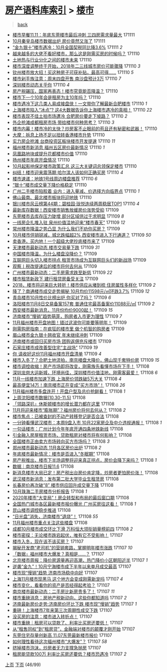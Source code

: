 [房产语料库索引](../../README.md)  > [楼市](楼市.md)
====
> [back](../README.md)

- [楼市早餐11.11：年底东莞楼市最后冲刺 三四房需求量最大](http://jkwz.applinzi.com/ittc/7034591159865836560.html#%E6%A5%BC%E5%B8%82%E6%97%A9%E9%A4%9011.11%EF%BC%9A%E5%B9%B4%E5%BA%95%E4%B8%9C%E8%8E%9E%E6%A5%BC%E5%B8%82%E6%9C%80%E5%90%8E%E5%86%B2%E5%88%BA+%E4%B8%89%E5%9B%9B%E6%88%BF%E9%9C%80%E6%B1%82%E9%87%8F%E6%9C%80%E5%A4%A7) 171111  
- [10月秦皇岛楼市数据出炉 房价竟然又涨了](http://jkwz.applinzi.com/ittc/7034591146825745425.html#10%E6%9C%88%E7%A7%A6%E7%9A%87%E5%B2%9B%E6%A5%BC%E5%B8%82%E6%95%B0%E6%8D%AE%E5%87%BA%E7%82%89+%E6%88%BF%E4%BB%B7%E7%AB%9F%E7%84%B6%E5%8F%88%E6%B6%A8%E4%BA%86) 171111  
- [“金九银十”楼市遇冷：10月全国契税同比降3.6%](http://jkwz.applinzi.com/ittc/7034581680495526929.html#%E2%80%9C%E9%87%91%E4%B9%9D%E9%93%B6%E5%8D%81%E2%80%9D%E6%A5%BC%E5%B8%82%E9%81%87%E5%86%B7%EF%BC%9A10%E6%9C%88%E5%85%A8%E5%9B%BD%E5%A5%91%E7%A8%8E%E5%90%8C%E6%AF%94%E9%99%8D3.6%25) 171111 *2* 
- [越来越多的大佬不看好楼市，那么这是刚需买房的时候吗？](http://jkwz.applinzi.com/ittc/7034443322540688401.html#%E8%B6%8A%E6%9D%A5%E8%B6%8A%E5%A4%9A%E7%9A%84%E5%A4%A7%E4%BD%AC%E4%B8%8D%E7%9C%8B%E5%A5%BD%E6%A5%BC%E5%B8%82%EF%BC%8C%E9%82%A3%E4%B9%88%E8%BF%99%E6%98%AF%E5%88%9A%E9%9C%80%E4%B9%B0%E6%88%BF%E7%9A%84%E6%97%B6%E5%80%99%E5%90%97%EF%BC%9F) 171110  
- [土地热与行业分化之间的楼市未来](http://jkwz.applinzi.com/ittc/7034433869825180689.html#%E5%9C%9F%E5%9C%B0%E7%83%AD%E4%B8%8E%E8%A1%8C%E4%B8%9A%E5%88%86%E5%8C%96%E4%B9%8B%E9%97%B4%E7%9A%84%E6%A5%BC%E5%B8%82%E6%9C%AA%E6%9D%A5) 171110  
- [楼市深度调整终于开始，2018年二三线城市房价可能骤降](http://jkwz.applinzi.com/ittc/7034430720892732433.html#%E6%A5%BC%E5%B8%82%E6%B7%B1%E5%BA%A6%E8%B0%83%E6%95%B4%E7%BB%88%E4%BA%8E%E5%BC%80%E5%A7%8B%EF%BC%8C2018%E5%B9%B4%E4%BA%8C%E4%B8%89%E7%BA%BF%E5%9F%8E%E5%B8%82%E6%88%BF%E4%BB%B7%E5%8F%AF%E8%83%BD%E9%AA%A4%E9%99%8D) 171110 *3* 
- [钦州楼市放大招！买这种房子可获补贴，最高可得……](http://jkwz.applinzi.com/ittc/7034420289126007825.html#%E9%92%A6%E5%B7%9E%E6%A5%BC%E5%B8%82%E6%94%BE%E5%A4%A7%E6%8B%9B%EF%BC%81%E4%B9%B0%E8%BF%99%E7%A7%8D%E6%88%BF%E5%AD%90%E5%8F%AF%E8%8E%B7%E8%A1%A5%E8%B4%B4%EF%BC%8C%E6%9C%80%E9%AB%98%E5%8F%AF%E5%BE%97%E2%80%A6%E2%80%A6) 171110 *5* 
- [楼市剁手族注意：周末四盘开售 南沙盘预计3万](http://jkwz.applinzi.com/ittc/7034387285787821072.html#%E6%A5%BC%E5%B8%82%E5%89%81%E6%89%8B%E6%97%8F%E6%B3%A8%E6%84%8F%EF%BC%9A%E5%91%A8%E6%9C%AB%E5%9B%9B%E7%9B%98%E5%BC%80%E5%94%AE+%E5%8D%97%E6%B2%99%E7%9B%98%E9%A2%84%E8%AE%A13%E4%B8%87) 171110 *7* 
- [深圳楼市动态关乎你](http://jkwz.applinzi.com/ittc/7034391928412570641.html#%E6%B7%B1%E5%9C%B3%E6%A5%BC%E5%B8%82%E5%8A%A8%E6%80%81%E5%85%B3%E4%B9%8E%E4%BD%A0) 171110 *4* 
- [房产税碾压，国家再表态！楼市究竟能否降温？](http://jkwz.applinzi.com/ittc/7034359435483415569.html#%E6%88%BF%E4%BA%A7%E7%A8%8E%E7%A2%BE%E5%8E%8B%EF%BC%8C%E5%9B%BD%E5%AE%B6%E5%86%8D%E8%A1%A8%E6%80%81%EF%BC%81%E6%A5%BC%E5%B8%82%E7%A9%B6%E7%AB%9F%E8%83%BD%E5%90%A6%E9%99%8D%E6%B8%A9%EF%BC%9F) 171110  
- [楼市下一个10年会是租房为主10年吗？](http://jkwz.applinzi.com/ittc/7034358140047459344.html#%E6%A5%BC%E5%B8%82%E4%B8%8B%E4%B8%80%E4%B8%AA10%E5%B9%B4%E4%BC%9A%E6%98%AF%E7%A7%9F%E6%88%BF%E4%B8%BA%E4%B8%BB10%E5%B9%B4%E5%90%97%EF%BC%9F) 171110  
- [楼市遇冷下这几类人易成接盘侠！一文带你了解最新合肥楼市](http://jkwz.applinzi.com/ittc/7034343106500101137.html#%E6%A5%BC%E5%B8%82%E9%81%87%E5%86%B7%E4%B8%8B%E8%BF%99%E5%87%A0%E7%B1%BB%E4%BA%BA%E6%98%93%E6%88%90%E6%8E%A5%E7%9B%98%E4%BE%A0%EF%BC%81%E4%B8%80%E6%96%87%E5%B8%A6%E4%BD%A0%E4%BA%86%E8%A7%A3%E6%9C%80%E6%96%B0%E5%90%88%E8%82%A5%E6%A5%BC%E5%B8%82) 171110 *1* 
- [上海楼市陷入“冰点”? 这4大数据告诉你上海楼市遇冷的真相！](http://jkwz.applinzi.com/ittc/7034341846178858001.html#%E4%B8%8A%E6%B5%B7%E6%A5%BC%E5%B8%82%E9%99%B7%E5%85%A5%E2%80%9C%E5%86%B0%E7%82%B9%E2%80%9D%3F+%E8%BF%994%E5%A4%A7%E6%95%B0%E6%8D%AE%E5%91%8A%E8%AF%89%E4%BD%A0%E4%B8%8A%E6%B5%B7%E6%A5%BC%E5%B8%82%E9%81%87%E5%86%B7%E7%9A%84%E7%9C%9F%E7%9B%B8%EF%BC%81) 171110 *22* 
- [楼市表现不佳土拍市场遭冷 合肥房价要走下坡路？](http://jkwz.applinzi.com/ittc/7034339426342274064.html#%E6%A5%BC%E5%B8%82%E8%A1%A8%E7%8E%B0%E4%B8%8D%E4%BD%B3%E5%9C%9F%E6%8B%8D%E5%B8%82%E5%9C%BA%E9%81%AD%E5%86%B7+%E5%90%88%E8%82%A5%E6%88%BF%E4%BB%B7%E8%A6%81%E8%B5%B0%E4%B8%8B%E5%9D%A1%E8%B7%AF%EF%BC%9F) 171110 *2* 
- [外企抢滩成都租房市场 带给楼市何种思考？](http://jkwz.applinzi.com/ittc/7034322648954307600.html#%E5%A4%96%E4%BC%81%E6%8A%A2%E6%BB%A9%E6%88%90%E9%83%BD%E7%A7%9F%E6%88%BF%E5%B8%82%E5%9C%BA+%E5%B8%A6%E7%BB%99%E6%A5%BC%E5%B8%82%E4%BD%95%E7%A7%8D%E6%80%9D%E8%80%83%EF%BC%9F) 171110 *3* 
- [楼市内幕！楼市冷的太快？炒房客不止眼前的苟且还有秘密和武器！](http://jkwz.applinzi.com/ittc/7034314696281293840.html#%E6%A5%BC%E5%B8%82%E5%86%85%E5%B9%95%EF%BC%81%E6%A5%BC%E5%B8%82%E5%86%B7%E7%9A%84%E5%A4%AA%E5%BF%AB%EF%BC%9F%E7%82%92%E6%88%BF%E5%AE%A2%E4%B8%8D%E6%AD%A2%E7%9C%BC%E5%89%8D%E7%9A%84%E8%8B%9F%E4%B8%94%E8%BF%98%E6%9C%89%E7%A7%98%E5%AF%86%E5%92%8C%E6%AD%A6%E5%99%A8%EF%BC%81) 171110  
- [大摩：拆息上扬不足以扭转香港楼市升势](http://jkwz.applinzi.com/ittc/7034308565404222481.html#%E5%A4%A7%E6%91%A9%EF%BC%9A%E6%8B%86%E6%81%AF%E4%B8%8A%E6%89%AC%E4%B8%8D%E8%B6%B3%E4%BB%A5%E6%89%AD%E8%BD%AC%E9%A6%99%E6%B8%AF%E6%A5%BC%E5%B8%82%E5%8D%87%E5%8A%BF) 171110  
- [实力房企抢滩 台商投资区板块楼市开发提速](http://jkwz.applinzi.com/ittc/7034296680571208721.html#%E5%AE%9E%E5%8A%9B%E6%88%BF%E4%BC%81%E6%8A%A2%E6%BB%A9+%E5%8F%B0%E5%95%86%E6%8A%95%E8%B5%84%E5%8C%BA%E6%9D%BF%E5%9D%97%E6%A5%BC%E5%B8%82%E5%BC%80%E5%8F%91%E6%8F%90%E9%80%9F) 171110 *11* 
- [福州楼市新消息 福州五区房价最新情况](http://jkwz.applinzi.com/ittc/7034282696119944208.html#%E7%A6%8F%E5%B7%9E%E6%A5%BC%E5%B8%82%E6%96%B0%E6%B6%88%E6%81%AF+%E7%A6%8F%E5%B7%9E%E4%BA%94%E5%8C%BA%E6%88%BF%E4%BB%B7%E6%9C%80%E6%96%B0%E6%83%85%E5%86%B5) 171110 *1* 
- [凤凰路地块或提升花都楼市价值](http://jkwz.applinzi.com/ittc/7034259462142034960.html#%E5%87%A4%E5%87%B0%E8%B7%AF%E5%9C%B0%E5%9D%97%E6%88%96%E6%8F%90%E5%8D%87%E8%8A%B1%E9%83%BD%E6%A5%BC%E5%B8%82%E4%BB%B7%E5%80%BC) 171110  
- [扬州楼市年底开盘情况](http://jkwz.applinzi.com/ittc/7034258352702489616.html#%E6%89%AC%E5%B7%9E%E6%A5%BC%E5%B8%82%E5%B9%B4%E5%BA%95%E5%BC%80%E7%9B%98%E6%83%85%E5%86%B5) 171110  
- [10月起影响保定楼市政策汇总 这三大关键词总领保定楼市](http://jkwz.applinzi.com/ittc/7034251521737360400.html#10%E6%9C%88%E8%B5%B7%E5%BD%B1%E5%93%8D%E4%BF%9D%E5%AE%9A%E6%A5%BC%E5%B8%82%E6%94%BF%E7%AD%96%E6%B1%87%E6%80%BB+%E8%BF%99%E4%B8%89%E5%A4%A7%E5%85%B3%E9%94%AE%E8%AF%8D%E6%80%BB%E9%A2%86%E4%BF%9D%E5%AE%9A%E6%A5%BC%E5%B8%82) 171110  
- [纠结！楼市迎来震荡期 哈尔滨人该如何正确买房](http://jkwz.applinzi.com/ittc/7034243599473050640.html#%E7%BA%A0%E7%BB%93%EF%BC%81%E6%A5%BC%E5%B8%82%E8%BF%8E%E6%9D%A5%E9%9C%87%E8%8D%A1%E6%9C%9F+%E5%93%88%E5%B0%94%E6%BB%A8%E4%BA%BA%E8%AF%A5%E5%A6%82%E4%BD%95%E6%AD%A3%E7%A1%AE%E4%B9%B0%E6%88%BF) 171110 *4* 
- [楼市速递：地铁1号线周边楼盘推荐](http://jkwz.applinzi.com/ittc/7034236553977660432.html#%E6%A5%BC%E5%B8%82%E9%80%9F%E9%80%92%EF%BC%9A%E5%9C%B0%E9%93%811%E5%8F%B7%E7%BA%BF%E5%91%A8%E8%BE%B9%E6%A5%BC%E7%9B%98%E6%8E%A8%E8%8D%90) 171110 *6* 
- [“银十”楼市成交量下降价格稳定](http://jkwz.applinzi.com/ittc/7034224285361636369.html#%E2%80%9C%E9%93%B6%E5%8D%81%E2%80%9D%E6%A5%BC%E5%B8%82%E6%88%90%E4%BA%A4%E9%87%8F%E4%B8%8B%E9%99%8D%E4%BB%B7%E6%A0%BC%E7%A8%B3%E5%AE%9A) 171110  
- [广州二手楼市陷胶着 业内：进入量减、价选择方向临界点](http://jkwz.applinzi.com/ittc/7034219400612283408.html#%E5%B9%BF%E5%B7%9E%E4%BA%8C%E6%89%8B%E6%A5%BC%E5%B8%82%E9%99%B7%E8%83%B6%E7%9D%80+%E4%B8%9A%E5%86%85%EF%BC%9A%E8%BF%9B%E5%85%A5%E9%87%8F%E5%87%8F%E3%80%81%E4%BB%B7%E9%80%89%E6%8B%A9%E6%96%B9%E5%90%91%E4%B8%B4%E7%95%8C%E7%82%B9) 171110 *1* 
- [佛山最南、最北楼市板块将迎地铁](http://jkwz.applinzi.com/ittc/7034217240675746832.html#%E4%BD%9B%E5%B1%B1%E6%9C%80%E5%8D%97%E3%80%81%E6%9C%80%E5%8C%97%E6%A5%BC%E5%B8%82%E6%9D%BF%E5%9D%97%E5%B0%86%E8%BF%8E%E5%9C%B0%E9%93%81) 171110  
- [银川楼市风云榜第44期：碧桂园·珑悦连续两周稳居TOP1](http://jkwz.applinzi.com/ittc/7034098780561998864.html#%E9%93%B6%E5%B7%9D%E6%A5%BC%E5%B8%82%E9%A3%8E%E4%BA%91%E6%A6%9C%E7%AC%AC44%E6%9C%9F%EF%BC%9A%E7%A2%A7%E6%A1%82%E5%9B%AD%C2%B7%E7%8F%91%E6%82%A6%E8%BF%9E%E7%BB%AD%E4%B8%A4%E5%91%A8%E7%A8%B3%E5%B1%85TOP1) 171110 *4* 
- [最新库存数据！西安楼市销售放缓房价涨势受抑](http://jkwz.applinzi.com/ittc/7034095626101457936.html#%E6%9C%80%E6%96%B0%E5%BA%93%E5%AD%98%E6%95%B0%E6%8D%AE%EF%BC%81%E8%A5%BF%E5%AE%89%E6%A5%BC%E5%B8%82%E9%94%80%E5%94%AE%E6%94%BE%E7%BC%93%E6%88%BF%E4%BB%B7%E6%B6%A8%E5%8A%BF%E5%8F%97%E6%8A%91) 171109  
- [东莞楼市去库存压力陡增 部分区域供过于求明显](http://jkwz.applinzi.com/ittc/7034083688030143505.html#%E4%B8%9C%E8%8E%9E%E6%A5%BC%E5%B8%82%E5%8E%BB%E5%BA%93%E5%AD%98%E5%8E%8B%E5%8A%9B%E9%99%A1%E5%A2%9E+%E9%83%A8%E5%88%86%E5%8C%BA%E5%9F%9F%E4%BE%9B%E8%BF%87%E4%BA%8E%E6%B1%82%E6%98%8E%E6%98%BE) 171109 *8* 
- [一线房企扎堆入驻 泉州价值洼地迎来“楼市春天”](http://jkwz.applinzi.com/ittc/7034065144324293648.html#%E4%B8%80%E7%BA%BF%E6%88%BF%E4%BC%81%E6%89%8E%E5%A0%86%E5%85%A5%E9%A9%BB+%E6%B3%89%E5%B7%9E%E4%BB%B7%E5%80%BC%E6%B4%BC%E5%9C%B0%E8%BF%8E%E6%9D%A5%E2%80%9C%E6%A5%BC%E5%B8%82%E6%98%A5%E5%A4%A9%E2%80%9D) 171109 *12* 
- [常州楼市降温之势凸显 为什么我们不劝你买房？](http://jkwz.applinzi.com/ittc/7034061036481676305.html#%E5%B8%B8%E5%B7%9E%E6%A5%BC%E5%B8%82%E9%99%8D%E6%B8%A9%E4%B9%8B%E5%8A%BF%E5%87%B8%E6%98%BE+%E4%B8%BA%E4%BB%80%E4%B9%88%E6%88%91%E4%BB%AC%E4%B8%8D%E5%8A%9D%E4%BD%A0%E4%B9%B0%E6%88%BF%EF%BC%9F) 171109  
- [10月楼市供销锐减，城北跌幅超2% 西安楼市进入下行通道？](http://jkwz.applinzi.com/ittc/7033911318921348113.html#10%E6%9C%88%E6%A5%BC%E5%B8%82%E4%BE%9B%E9%94%80%E9%94%90%E5%87%8F%EF%BC%8C%E5%9F%8E%E5%8C%97%E8%B7%8C%E5%B9%85%E8%B6%852%25+%E8%A5%BF%E5%AE%89%E6%A5%BC%E5%B8%82%E8%BF%9B%E5%85%A5%E4%B8%8B%E8%A1%8C%E9%80%9A%E9%81%93%EF%BC%9F) 171109 *50* 
- [卖香港，买内地！一个超级大佬抄底楼市来了](http://jkwz.applinzi.com/ittc/7034011166475551760.html#%E5%8D%96%E9%A6%99%E6%B8%AF%EF%BC%8C%E4%B9%B0%E5%86%85%E5%9C%B0%EF%BC%81%E4%B8%80%E4%B8%AA%E8%B6%85%E7%BA%A7%E5%A4%A7%E4%BD%AC%E6%8A%84%E5%BA%95%E6%A5%BC%E5%B8%82%E6%9D%A5%E4%BA%86) 171109  
- [天津楼市最新动态 楼市交易量下跌](http://jkwz.applinzi.com/ittc/7033992414023386128.html#%E5%A4%A9%E6%B4%A5%E6%A5%BC%E5%B8%82%E6%9C%80%E6%96%B0%E5%8A%A8%E6%80%81+%E6%A5%BC%E5%B8%82%E4%BA%A4%E6%98%93%E9%87%8F%E4%B8%8B%E8%B7%8C) 171109 *31* 
- [中国楼市降温，为什么楼盘没降价？](http://jkwz.applinzi.com/ittc/7033966670970881040.html#%E4%B8%AD%E5%9B%BD%E6%A5%BC%E5%B8%82%E9%99%8D%E6%B8%A9%EF%BC%8C%E4%B8%BA%E4%BB%80%E4%B9%88%E6%A5%BC%E7%9B%98%E6%B2%A1%E9%99%8D%E4%BB%B7%EF%BC%9F) 171109  
- [互联网巨头切入楼市拐点 租赁市场成为互联网巨头们的新战场](http://jkwz.applinzi.com/ittc/7033962306965341201.html#%E4%BA%92%E8%81%94%E7%BD%91%E5%B7%A8%E5%A4%B4%E5%88%87%E5%85%A5%E6%A5%BC%E5%B8%82%E6%8B%90%E7%82%B9+%E7%A7%9F%E8%B5%81%E5%B8%82%E5%9C%BA%E6%88%90%E4%B8%BA%E4%BA%92%E8%81%94%E7%BD%91%E5%B7%A8%E5%A4%B4%E4%BB%AC%E7%9A%84%E6%96%B0%E6%88%98%E5%9C%BA) 171109  
- [观察丨税改提速后的楼市将何去何从](http://jkwz.applinzi.com/ittc/7033953065261073424.html#%E8%A7%82%E5%AF%9F%E4%B8%A8%E7%A8%8E%E6%94%B9%E6%8F%90%E9%80%9F%E5%90%8E%E7%9A%84%E6%A5%BC%E5%B8%82%E5%B0%86%E4%BD%95%E5%8E%BB%E4%BD%95%E4%BB%8E) 171109  
- [广州楼市最新动态：二手房需求跌至新低](http://jkwz.applinzi.com/ittc/7033937338416235537.html#%E5%B9%BF%E5%B7%9E%E6%A5%BC%E5%B8%82%E6%9C%80%E6%96%B0%E5%8A%A8%E6%80%81%EF%BC%9A%E4%BA%8C%E6%89%8B%E6%88%BF%E9%9C%80%E6%B1%82%E8%B7%8C%E8%87%B3%E6%96%B0%E4%BD%8E) 171109 *22* 
- [楼市租赁新政下 建行租贷房备受关注](http://jkwz.applinzi.com/ittc/7033937018915128336.html#%E6%A5%BC%E5%B8%82%E7%A7%9F%E8%B5%81%E6%96%B0%E6%94%BF%E4%B8%8B+%E5%BB%BA%E8%A1%8C%E7%A7%9F%E8%B4%B7%E6%88%BF%E5%A4%87%E5%8F%97%E5%85%B3%E6%B3%A8) 171109  
- [2018，楼市将迎来巨大转折！楼市供应从堵到梳 住房属性多样化](http://jkwz.applinzi.com/ittc/7033906419152208913.html#2018%EF%BC%8C%E6%A5%BC%E5%B8%82%E5%B0%86%E8%BF%8E%E6%9D%A5%E5%B7%A8%E5%A4%A7%E8%BD%AC%E6%8A%98%EF%BC%81%E6%A5%BC%E5%B8%82%E4%BE%9B%E5%BA%94%E4%BB%8E%E5%A0%B5%E5%88%B0%E6%A2%B3+%E4%BD%8F%E6%88%BF%E5%B1%9E%E6%80%A7%E5%A4%9A%E6%A0%B7%E5%8C%96) 171109 *2* 
- [降了？南通楼市成交走势揭秘 10月均价11598元/㎡环跌3.7%](http://jkwz.applinzi.com/ittc/7033909082321323024.html#%E9%99%8D%E4%BA%86%EF%BC%9F%E5%8D%97%E9%80%9A%E6%A5%BC%E5%B8%82%E6%88%90%E4%BA%A4%E8%B5%B0%E5%8A%BF%E6%8F%AD%E7%A7%98+10%E6%9C%88%E5%9D%87%E4%BB%B711598%E5%85%83%2F%E3%8E%A1%E7%8E%AF%E8%B7%8C3.7%25) 171109 *12* 
- [青岛楼市10月性价比榜出炉 你买对了吗？](http://jkwz.applinzi.com/ittc/7033906316869895185.html#%E9%9D%92%E5%B2%9B%E6%A5%BC%E5%B8%8210%E6%9C%88%E6%80%A7%E4%BB%B7%E6%AF%94%E6%A6%9C%E5%87%BA%E7%82%89+%E4%BD%A0%E4%B9%B0%E5%AF%B9%E4%BA%86%E5%90%97%EF%BC%9F) 171109 *6* 
- [洛阳楼市11月8日交易备案157套 普通住宅最高备案价11088元/㎡](http://jkwz.applinzi.com/ittc/7033901233004348433.html#%E6%B4%9B%E9%98%B3%E6%A5%BC%E5%B8%8211%E6%9C%888%E6%97%A5%E4%BA%A4%E6%98%93%E5%A4%87%E6%A1%88157%E5%A5%97+%E6%99%AE%E9%80%9A%E4%BD%8F%E5%AE%85%E6%9C%80%E9%AB%98%E5%A4%87%E6%A1%88%E4%BB%B711088%E5%85%83%2F%E3%8E%A1) 171109 *2* 
- [西安楼市最新消息，11月份均价9000起！](http://jkwz.applinzi.com/ittc/7033900356600333328.html#%E8%A5%BF%E5%AE%89%E6%A5%BC%E5%B8%82%E6%9C%80%E6%96%B0%E6%B6%88%E6%81%AF%EF%BC%8C11%E6%9C%88%E4%BB%BD%E5%9D%87%E4%BB%B79000%E8%B5%B7%EF%BC%81) 171109 *15* 
- [济南楼市“慢销”趋势萌芽，购房者入市更为理性](http://jkwz.applinzi.com/ittc/7033893814744384529.html#%E6%B5%8E%E5%8D%97%E6%A5%BC%E5%B8%82%E2%80%9C%E6%85%A2%E9%94%80%E2%80%9D%E8%B6%8B%E5%8A%BF%E8%90%8C%E8%8A%BD%EF%BC%8C%E8%B4%AD%E6%88%BF%E8%80%85%E5%85%A5%E5%B8%82%E6%9B%B4%E4%B8%BA%E7%90%86%E6%80%A7) 171109 *7* 
- [11月福州楼市开盘地图！错过这波你可能要等明年！](http://jkwz.applinzi.com/ittc/7033897633293272080.html#11%E6%9C%88%E7%A6%8F%E5%B7%9E%E6%A5%BC%E5%B8%82%E5%BC%80%E7%9B%98%E5%9C%B0%E5%9B%BE%EF%BC%81%E9%94%99%E8%BF%87%E8%BF%99%E6%B3%A2%E4%BD%A0%E5%8F%AF%E8%83%BD%E8%A6%81%E7%AD%89%E6%98%8E%E5%B9%B4%EF%BC%81) 171109  
- [刚需购房指南：在疯狂的楼市里 做个机智的购房者](http://jkwz.applinzi.com/ittc/7033882756579329041.html#%E5%88%9A%E9%9C%80%E8%B4%AD%E6%88%BF%E6%8C%87%E5%8D%97%EF%BC%9A%E5%9C%A8%E7%96%AF%E7%8B%82%E7%9A%84%E6%A5%BC%E5%B8%82%E9%87%8C+%E5%81%9A%E4%B8%AA%E6%9C%BA%E6%99%BA%E7%9A%84%E8%B4%AD%E6%88%BF%E8%80%85) 171109  
- [眉山楼市金九银十翘收官 年末继续冲刺](http://jkwz.applinzi.com/ittc/7033879135863178257.html#%E7%9C%89%E5%B1%B1%E6%A5%BC%E5%B8%82%E9%87%91%E4%B9%9D%E9%93%B6%E5%8D%81%E7%BF%98%E6%94%B6%E5%AE%98+%E5%B9%B4%E6%9C%AB%E7%BB%A7%E7%BB%AD%E5%86%B2%E5%88%BA) 171109  
- [济南楼市或回归买房市场 团购返佣充斥楼市](http://jkwz.applinzi.com/ittc/7033877557433336849.html#%E6%B5%8E%E5%8D%97%E6%A5%BC%E5%B8%82%E6%88%96%E5%9B%9E%E5%BD%92%E4%B9%B0%E6%88%BF%E5%B8%82%E5%9C%BA+%E5%9B%A2%E8%B4%AD%E8%BF%94%E4%BD%A3%E5%85%85%E6%96%A5%E6%A5%BC%E5%B8%82) 171109  
- [石家庄楼市成改善型住宅“主战场”](http://jkwz.applinzi.com/ittc/7033840419102786576.html#%E7%9F%B3%E5%AE%B6%E5%BA%84%E6%A5%BC%E5%B8%82%E6%88%90%E6%94%B9%E5%96%84%E5%9E%8B%E4%BD%8F%E5%AE%85%E2%80%9C%E4%B8%BB%E6%88%98%E5%9C%BA%E2%80%9D) 171109 *19* 
- [你 请收好这份11月福州楼市开盘清单](http://jkwz.applinzi.com/ittc/7033732797896852496.html#%E4%BD%A0+%E8%AF%B7%E6%94%B6%E5%A5%BD%E8%BF%99%E4%BB%BD11%E6%9C%88%E7%A6%8F%E5%B7%9E%E6%A5%BC%E5%B8%82%E5%BC%80%E7%9B%98%E6%B8%85%E5%8D%95) 171109 *4* 
- [楼市入冬了？合肥土地流拍，南京楼盘大降价，佛山现千套特价房](http://jkwz.applinzi.com/ittc/7033706183305724944.html#%E6%A5%BC%E5%B8%82%E5%85%A5%E5%86%AC%E4%BA%86%EF%BC%9F%E5%90%88%E8%82%A5%E5%9C%9F%E5%9C%B0%E6%B5%81%E6%8B%8D%EF%BC%8C%E5%8D%97%E4%BA%AC%E6%A5%BC%E7%9B%98%E5%A4%A7%E9%99%8D%E4%BB%B7%EF%BC%8C%E4%BD%9B%E5%B1%B1%E7%8E%B0%E5%8D%83%E5%A5%97%E7%89%B9%E4%BB%B7%E6%88%BF) 171109 *15* 
- [楼市调控收缩！房产市场即将改变，刚需族先看懂市场在下手！](http://jkwz.applinzi.com/ittc/7033692522835100689.html#%E6%A5%BC%E5%B8%82%E8%B0%83%E6%8E%A7%E6%94%B6%E7%BC%A9%EF%BC%81%E6%88%BF%E4%BA%A7%E5%B8%82%E5%9C%BA%E5%8D%B3%E5%B0%86%E6%94%B9%E5%8F%98%EF%BC%8C%E5%88%9A%E9%9C%80%E6%97%8F%E5%85%88%E7%9C%8B%E6%87%82%E5%B8%82%E5%9C%BA%E5%9C%A8%E4%B8%8B%E6%89%8B%EF%BC%81) 171108  
- [深圳龙岗大运新城，环境尚佳，深圳楼市价值洼地，刚需客最爱！](http://jkwz.applinzi.com/ittc/7033662922180527121.html#%E6%B7%B1%E5%9C%B3%E9%BE%99%E5%B2%97%E5%A4%A7%E8%BF%90%E6%96%B0%E5%9F%8E%EF%BC%8C%E7%8E%AF%E5%A2%83%E5%B0%9A%E4%BD%B3%EF%BC%8C%E6%B7%B1%E5%9C%B3%E6%A5%BC%E5%B8%82%E4%BB%B7%E5%80%BC%E6%B4%BC%E5%9C%B0%EF%BC%8C%E5%88%9A%E9%9C%80%E5%AE%A2%E6%9C%80%E7%88%B1%EF%BC%81) 171108 *6* 
- [11月一线楼市加速下跌 上海房价领跌破5万大关](http://jkwz.applinzi.com/ittc/7033641303215178768.html#11%E6%9C%88%E4%B8%80%E7%BA%BF%E6%A5%BC%E5%B8%82%E5%8A%A0%E9%80%9F%E4%B8%8B%E8%B7%8C+%E4%B8%8A%E6%B5%B7%E6%88%BF%E4%BB%B7%E9%A2%86%E8%B7%8C%E7%A0%B45%E4%B8%87%E5%A4%A7%E5%85%B3) 171108 *4* 
- [最高便宜14万！南京楼市正在变成“买方市场”！](http://jkwz.applinzi.com/ittc/7033640594105173009.html#%E6%9C%80%E9%AB%98%E4%BE%BF%E5%AE%9C14%E4%B8%87%EF%BC%81%E5%8D%97%E4%BA%AC%E6%A5%BC%E5%B8%82%E6%AD%A3%E5%9C%A8%E5%8F%98%E6%88%90%E2%80%9C%E4%B9%B0%E6%96%B9%E5%B8%82%E5%9C%BA%E2%80%9D%EF%BC%81) 171108 *26* 
- [11月福州楼市多盘连开！开盘户型及总价抢鲜看！](http://jkwz.applinzi.com/ittc/7033624796980577296.html#11%E6%9C%88%E7%A6%8F%E5%B7%9E%E6%A5%BC%E5%B8%82%E5%A4%9A%E7%9B%98%E8%BF%9E%E5%BC%80%EF%BC%81%E5%BC%80%E7%9B%98%E6%88%B7%E5%9E%8B%E5%8F%8A%E6%80%BB%E4%BB%B7%E6%8A%A2%E9%B2%9C%E7%9C%8B%EF%BC%81) 171108 *1* 
- [上周沈阳楼市数据(10.30-11.5)](http://jkwz.applinzi.com/ittc/7033614640116925456.html#%E4%B8%8A%E5%91%A8%E6%B2%88%E9%98%B3%E6%A5%BC%E5%B8%82%E6%95%B0%E6%8D%AE%2810.30-11.5%29) 171108  
- [「领路深扒」休斯顿楼市的增长潜力都在这里](http://jkwz.applinzi.com/ittc/7033619998101210128.html#%E3%80%8C%E9%A2%86%E8%B7%AF%E6%B7%B1%E6%89%92%E3%80%8D%E4%BC%91%E6%96%AF%E9%A1%BF%E6%A5%BC%E5%B8%82%E7%9A%84%E5%A2%9E%E9%95%BF%E6%BD%9C%E5%8A%9B%E9%83%BD%E5%9C%A8%E8%BF%99%E9%87%8C) 171108  
- [11月将迎来楼市“膨胀期”？福州房价将何去何从？](http://jkwz.applinzi.com/ittc/7033614711067771920.html#11%E6%9C%88%E5%B0%86%E8%BF%8E%E6%9D%A5%E6%A5%BC%E5%B8%82%E2%80%9C%E8%86%A8%E8%83%80%E6%9C%9F%E2%80%9D%EF%BC%9F%E7%A6%8F%E5%B7%9E%E6%88%BF%E4%BB%B7%E5%B0%86%E4%BD%95%E5%8E%BB%E4%BD%95%E4%BB%8E%EF%BC%9F) 171108 *2* 
- [楼市焦点：已被查封的不动产转移登记是否合法](http://jkwz.applinzi.com/ittc/7033617441748419601.html#%E6%A5%BC%E5%B8%82%E7%84%A6%E7%82%B9%EF%BC%9A%E5%B7%B2%E8%A2%AB%E6%9F%A5%E5%B0%81%E7%9A%84%E4%B8%8D%E5%8A%A8%E4%BA%A7%E8%BD%AC%E7%A7%BB%E7%99%BB%E8%AE%B0%E6%98%AF%E5%90%A6%E5%90%88%E6%B3%95) 171108  
- [一分钟看懂武汉楼市：本周9盘入市 10月22家房企及中介违规通报！](http://jkwz.applinzi.com/ittc/7033599965530686480.html#%E4%B8%80%E5%88%86%E9%92%9F%E7%9C%8B%E6%87%82%E6%AD%A6%E6%B1%89%E6%A5%BC%E5%B8%82%EF%BC%9A%E6%9C%AC%E5%91%A89%E7%9B%98%E5%85%A5%E5%B8%82+10%E6%9C%8822%E5%AE%B6%E6%88%BF%E4%BC%81%E5%8F%8A%E4%B8%AD%E4%BB%8B%E8%BF%9D%E8%A7%84%E9%80%9A%E6%8A%A5%EF%BC%81) 171108 *1* 
- [一句话楼市：广州计划今年年底开通四条地铁新线](http://jkwz.applinzi.com/ittc/7033596978284463120.html#%E4%B8%80%E5%8F%A5%E8%AF%9D%E6%A5%BC%E5%B8%82%EF%BC%9A%E5%B9%BF%E5%B7%9E%E8%AE%A1%E5%88%92%E4%BB%8A%E5%B9%B4%E5%B9%B4%E5%BA%95%E5%BC%80%E9%80%9A%E5%9B%9B%E6%9D%A1%E5%9C%B0%E9%93%81%E6%96%B0%E7%BA%BF) 171108  
- [引金融入房屋租赁市场，贷款租房对楼市将有何影响？](http://jkwz.applinzi.com/ittc/7033592318437884945.html#%E5%BC%95%E9%87%91%E8%9E%8D%E5%85%A5%E6%88%BF%E5%B1%8B%E7%A7%9F%E8%B5%81%E5%B8%82%E5%9C%BA%EF%BC%8C%E8%B4%B7%E6%AC%BE%E7%A7%9F%E6%88%BF%E5%AF%B9%E6%A5%BC%E5%B8%82%E5%B0%86%E6%9C%89%E4%BD%95%E5%BD%B1%E5%93%8D%EF%BC%9F) 171108  
- [全国楼市正由卖方市场转向买方市场吗？](http://jkwz.applinzi.com/ittc/7033581323715871760.html#%E5%85%A8%E5%9B%BD%E6%A5%BC%E5%B8%82%E6%AD%A3%E7%94%B1%E5%8D%96%E6%96%B9%E5%B8%82%E5%9C%BA%E8%BD%AC%E5%90%91%E4%B9%B0%E6%96%B9%E5%B8%82%E5%9C%BA%E5%90%97%EF%BC%9F) 171108 *3* 
- [郑州楼市最新动态 11月各区房价出炉](http://jkwz.applinzi.com/ittc/7033540041635267600.html#%E9%83%91%E5%B7%9E%E6%A5%BC%E5%B8%82%E6%9C%80%E6%96%B0%E5%8A%A8%E6%80%81+11%E6%9C%88%E5%90%84%E5%8C%BA%E6%88%BF%E4%BB%B7%E5%87%BA%E7%82%89) 171108 *2* 
- [年底楼市最新情况：楼市是否进入“冬眠期”](http://jkwz.applinzi.com/ittc/7033540038212715537.html#%E5%B9%B4%E5%BA%95%E6%A5%BC%E5%B8%82%E6%9C%80%E6%96%B0%E6%83%85%E5%86%B5%EF%BC%9A%E6%A5%BC%E5%B8%82%E6%98%AF%E5%90%A6%E8%BF%9B%E5%85%A5%E2%80%9C%E5%86%AC%E7%9C%A0%E6%9C%9F%E2%80%9D) 171108  
- [房产税推出，楼市下半场调整将迎来真正拐点，房价会降下来吗？](http://jkwz.applinzi.com/ittc/7033522852899324944.html#%E6%88%BF%E4%BA%A7%E7%A8%8E%E6%8E%A8%E5%87%BA%EF%BC%8C%E6%A5%BC%E5%B8%82%E4%B8%8B%E5%8D%8A%E5%9C%BA%E8%B0%83%E6%95%B4%E5%B0%86%E8%BF%8E%E6%9D%A5%E7%9C%9F%E6%AD%A3%E6%8B%90%E7%82%B9%EF%BC%8C%E6%88%BF%E4%BB%B7%E4%BC%9A%E9%99%8D%E4%B8%8B%E6%9D%A5%E5%90%97%EF%BC%9F) 171108 *1* 
- [数据｜南京楼市日报11.6](http://jkwz.applinzi.com/ittc/7033516307549520912.html#%E6%95%B0%E6%8D%AE%EF%BD%9C%E5%8D%97%E4%BA%AC%E6%A5%BC%E5%B8%82%E6%97%A5%E6%8A%A511.6) 171108  
- [新消息楼市大局已定！房产税出台房价肯定降，炒房者更怕房价涨！](http://jkwz.applinzi.com/ittc/7033511725389841424.html#%E6%96%B0%E6%B6%88%E6%81%AF%E6%A5%BC%E5%B8%82%E5%A4%A7%E5%B1%80%E5%B7%B2%E5%AE%9A%EF%BC%81%E6%88%BF%E4%BA%A7%E7%A8%8E%E5%87%BA%E5%8F%B0%E6%88%BF%E4%BB%B7%E8%82%AF%E5%AE%9A%E9%99%8D%EF%BC%8C%E7%82%92%E6%88%BF%E8%80%85%E6%9B%B4%E6%80%95%E6%88%BF%E4%BB%B7%E6%B6%A8%EF%BC%81) 171108  
- [武汉楼市新消息：发布第二批大学毕业生租赁房](http://jkwz.applinzi.com/ittc/7033509939283231760.html#%E6%AD%A6%E6%B1%89%E6%A5%BC%E5%B8%82%E6%96%B0%E6%B6%88%E6%81%AF%EF%BC%9A%E5%8F%91%E5%B8%83%E7%AC%AC%E4%BA%8C%E6%89%B9%E5%A4%A7%E5%AD%A6%E6%AF%95%E4%B8%9A%E7%94%9F%E7%A7%9F%E8%B5%81%E6%88%BF) 171108  
- [长春房价再次破“8” 楼市供应回升成交量下降](http://jkwz.applinzi.com/ittc/7033500155377091601.html#%E9%95%BF%E6%98%A5%E6%88%BF%E4%BB%B7%E5%86%8D%E6%AC%A1%E7%A0%B4%E2%80%9C8%E2%80%9D+%E6%A5%BC%E5%B8%82%E4%BE%9B%E5%BA%94%E5%9B%9E%E5%8D%87%E6%88%90%E4%BA%A4%E9%87%8F%E4%B8%8B%E9%99%8D) 171108  
- [10月珠海二手房楼市分析报告](http://jkwz.applinzi.com/ittc/7033493498010010640.html#10%E6%9C%88%E7%8F%A0%E6%B5%B7%E4%BA%8C%E6%89%8B%E6%88%BF%E6%A5%BC%E5%B8%82%E5%88%86%E6%9E%90%E6%8A%A5%E5%91%8A) 171108 *1* 
- [2020年楼市“大变局”！房企转型和布局的最后窗口期](http://jkwz.applinzi.com/ittc/7033482735883125776.html#2020%E5%B9%B4%E6%A5%BC%E5%B8%82%E2%80%9C%E5%A4%A7%E5%8F%98%E5%B1%80%E2%80%9D%EF%BC%81%E6%88%BF%E4%BC%81%E8%BD%AC%E5%9E%8B%E5%92%8C%E5%B8%83%E5%B1%80%E7%9A%84%E6%9C%80%E5%90%8E%E7%AA%97%E5%8F%A3%E6%9C%9F) 171108  
- [全国热门城市各区最新楼市报价曝光 广州买房往这看！](http://jkwz.applinzi.com/ittc/7033474952567718929.html#%E5%85%A8%E5%9B%BD%E7%83%AD%E9%97%A8%E5%9F%8E%E5%B8%82%E5%90%84%E5%8C%BA%E6%9C%80%E6%96%B0%E6%A5%BC%E5%B8%82%E6%8A%A5%E4%BB%B7%E6%9B%9D%E5%85%89+%E5%B9%BF%E5%B7%9E%E4%B9%B0%E6%88%BF%E5%BE%80%E8%BF%99%E7%9C%8B%EF%BC%81) 171108 *1* 
- [昆山楼市调控稳步推进](http://jkwz.applinzi.com/ittc/7033462237518365713.html#%E6%98%86%E5%B1%B1%E6%A5%BC%E5%B8%82%E8%B0%83%E6%8E%A7%E7%A8%B3%E6%AD%A5%E6%8E%A8%E8%BF%9B) 171108  
- [“日光盘”消失，济南楼市“退烧”！](http://jkwz.applinzi.com/ittc/7033362891405788177.html#%E2%80%9C%E6%97%A5%E5%85%89%E7%9B%98%E2%80%9D%E6%B6%88%E5%A4%B1%EF%BC%8C%E6%B5%8E%E5%8D%97%E6%A5%BC%E5%B8%82%E2%80%9C%E9%80%80%E7%83%A7%E2%80%9D%EF%BC%81) 171108 *55* 
- [11月福州楼市重点关注这些楼盘](http://jkwz.applinzi.com/ittc/7033361566605509648.html#11%E6%9C%88%E7%A6%8F%E5%B7%9E%E6%A5%BC%E5%B8%82%E9%87%8D%E7%82%B9%E5%85%B3%E6%B3%A8%E8%BF%99%E4%BA%9B%E6%A5%BC%E7%9B%98) 171108  
- [成都10月楼市成交环比下滑 万科恒大领衔销量榜前四](http://jkwz.applinzi.com/ittc/7033354366818452497.html#%E6%88%90%E9%83%BD10%E6%9C%88%E6%A5%BC%E5%B8%82%E6%88%90%E4%BA%A4%E7%8E%AF%E6%AF%94%E4%B8%8B%E6%BB%91+%E4%B8%87%E7%A7%91%E6%81%92%E5%A4%A7%E9%A2%86%E8%A1%94%E9%94%80%E9%87%8F%E6%A6%9C%E5%89%8D%E5%9B%9B) 171108 *2* 
- [楼市密探：无论楼市跌宕起伏，唯有它不受影响！](http://jkwz.applinzi.com/ittc/7033307044516463633.html#%E6%A5%BC%E5%B8%82%E5%AF%86%E6%8E%A2%EF%BC%9A%E6%97%A0%E8%AE%BA%E6%A5%BC%E5%B8%82%E8%B7%8C%E5%AE%95%E8%B5%B7%E4%BC%8F%EF%BC%8C%E5%94%AF%E6%9C%89%E5%AE%83%E4%B8%8D%E5%8F%97%E5%BD%B1%E5%93%8D%EF%BC%81) 171107  
- [楼市入冬，现在该不该买房？](http://jkwz.applinzi.com/ittc/7033256140576654353.html#%E6%A5%BC%E5%B8%82%E5%85%A5%E5%86%AC%EF%BC%8C%E7%8E%B0%E5%9C%A8%E8%AF%A5%E4%B8%8D%E8%AF%A5%E4%B9%B0%E6%88%BF%EF%BC%9F) 171107  
- [揭秘开发商“老司机”的营销套路，掌握明年楼市涨跌](http://jkwz.applinzi.com/ittc/7033270853251367953.html#%E6%8F%AD%E7%A7%98%E5%BC%80%E5%8F%91%E5%95%86%E2%80%9C%E8%80%81%E5%8F%B8%E6%9C%BA%E2%80%9D%E7%9A%84%E8%90%A5%E9%94%80%E5%A5%97%E8%B7%AF%EF%BC%8C%E6%8E%8C%E6%8F%A1%E6%98%8E%E5%B9%B4%E6%A5%BC%E5%B8%82%E6%B6%A8%E8%B7%8C) 171107 *10* 
- [「数据」福州楼市大爆发？真相是……？](http://jkwz.applinzi.com/ittc/7033267902080353297.html#%E3%80%8C%E6%95%B0%E6%8D%AE%E3%80%8D%E7%A6%8F%E5%B7%9E%E6%A5%BC%E5%B8%82%E5%A4%A7%E7%88%86%E5%8F%91%EF%BC%9F%E7%9C%9F%E7%9B%B8%E6%98%AF%E2%80%A6%E2%80%A6%EF%BC%9F) 171107  
- [北京楼市周报：降价房源量再迎高潮，热门降价小区朝阳近半](http://jkwz.applinzi.com/ittc/7033262489301681169.html#%E5%8C%97%E4%BA%AC%E6%A5%BC%E5%B8%82%E5%91%A8%E6%8A%A5%EF%BC%9A%E9%99%8D%E4%BB%B7%E6%88%BF%E6%BA%90%E9%87%8F%E5%86%8D%E8%BF%8E%E9%AB%98%E6%BD%AE%EF%BC%8C%E7%83%AD%E9%97%A8%E9%99%8D%E4%BB%B7%E5%B0%8F%E5%8C%BA%E6%9C%9D%E9%98%B3%E8%BF%91%E5%8D%8A) 171107 *1* 
- [逆袭“金九”！10月宁海楼市成下半年以来单月成交最高](http://jkwz.applinzi.com/ittc/7033246761815114768.html#%E9%80%86%E8%A2%AD%E2%80%9C%E9%87%91%E4%B9%9D%E2%80%9D%EF%BC%8110%E6%9C%88%E5%AE%81%E6%B5%B7%E6%A5%BC%E5%B8%82%E6%88%90%E4%B8%8B%E5%8D%8A%E5%B9%B4%E4%BB%A5%E6%9D%A5%E5%8D%95%E6%9C%88%E6%88%90%E4%BA%A4%E6%9C%80%E9%AB%98) 171107  
- [楼市现“慢销”趋势 济南市场稳中向好](http://jkwz.applinzi.com/ittc/7033230148411851793.html#%E6%A5%BC%E5%B8%82%E7%8E%B0%E2%80%9C%E6%85%A2%E9%94%80%E2%80%9D%E8%B6%8B%E5%8A%BF+%E6%B5%8E%E5%8D%97%E5%B8%82%E5%9C%BA%E7%A8%B3%E4%B8%AD%E5%90%91%E5%A5%BD) 171107  
- [上海11月楼市现黑马 这个地方会变成刚需新宠吗](http://jkwz.applinzi.com/ittc/7033230124927943697.html#%E4%B8%8A%E6%B5%B711%E6%9C%88%E6%A5%BC%E5%B8%82%E7%8E%B0%E9%BB%91%E9%A9%AC+%E8%BF%99%E4%B8%AA%E5%9C%B0%E6%96%B9%E4%BC%9A%E5%8F%98%E6%88%90%E5%88%9A%E9%9C%80%E6%96%B0%E5%AE%A0%E5%90%97) 171107 *4* 
- [楼市变化，看看你的资产是否经得起考验？](http://jkwz.applinzi.com/ittc/7033220896528008208.html#%E6%A5%BC%E5%B8%82%E5%8F%98%E5%8C%96%EF%BC%8C%E7%9C%8B%E7%9C%8B%E4%BD%A0%E7%9A%84%E8%B5%84%E4%BA%A7%E6%98%AF%E5%90%A6%E7%BB%8F%E5%BE%97%E8%B5%B7%E8%80%83%E9%AA%8C%EF%BC%9F) 171107  
- [南京楼市最新动态：二手房比新房贵多了！](http://jkwz.applinzi.com/ittc/7033185968247538705.html#%E5%8D%97%E4%BA%AC%E6%A5%BC%E5%B8%82%E6%9C%80%E6%96%B0%E5%8A%A8%E6%80%81%EF%BC%9A%E4%BA%8C%E6%89%8B%E6%88%BF%E6%AF%94%E6%96%B0%E6%88%BF%E8%B4%B5%E5%A4%9A%E4%BA%86%EF%BC%81) 171107 *11* 
- [楼市重磅消息：房地产税新动向，这些你都知道吗](http://jkwz.applinzi.com/ittc/7033171117567640592.html#%E6%A5%BC%E5%B8%82%E9%87%8D%E7%A3%85%E6%B6%88%E6%81%AF%EF%BC%9A%E6%88%BF%E5%9C%B0%E4%BA%A7%E7%A8%8E%E6%96%B0%E5%8A%A8%E5%90%91%EF%BC%8C%E8%BF%99%E4%BA%9B%E4%BD%A0%E9%83%BD%E7%9F%A5%E9%81%93%E5%90%97) 171107 *2* 
- [济南最新房价走势:济南房价环比下跌 楼市现&quot;慢销&quot;趋势](http://jkwz.applinzi.com/ittc/7033169283897623568.html#%E6%B5%8E%E5%8D%97%E6%9C%80%E6%96%B0%E6%88%BF%E4%BB%B7%E8%B5%B0%E5%8A%BF%3A%E6%B5%8E%E5%8D%97%E6%88%BF%E4%BB%B7%E7%8E%AF%E6%AF%94%E4%B8%8B%E8%B7%8C+%E6%A5%BC%E5%B8%82%E7%8E%B0%26quot%3B%E6%85%A2%E9%94%80%26quot%3B%E8%B6%8B%E5%8A%BF) 171107 *1* 
- [重磅！上海楼市7年来第三次周期性成交下跌](http://jkwz.applinzi.com/ittc/7033166705977721872.html#%E9%87%8D%E7%A3%85%EF%BC%81%E4%B8%8A%E6%B5%B7%E6%A5%BC%E5%B8%827%E5%B9%B4%E6%9D%A5%E7%AC%AC%E4%B8%89%E6%AC%A1%E5%91%A8%E6%9C%9F%E6%80%A7%E6%88%90%E4%BA%A4%E4%B8%8B%E8%B7%8C) 171107  
- [没买房的注意：楼市进入转折点！](http://jkwz.applinzi.com/ittc/7033161962802906129.html#%E6%B2%A1%E4%B9%B0%E6%88%BF%E7%9A%84%E6%B3%A8%E6%84%8F%EF%BC%9A%E6%A5%BC%E5%B8%82%E8%BF%9B%E5%85%A5%E8%BD%AC%E6%8A%98%E7%82%B9%EF%BC%81) 171107  
- [楼市重磅｜租房可以贷款了、利率比买房还要低！](http://jkwz.applinzi.com/ittc/7033156785442128913.html#%E6%A5%BC%E5%B8%82%E9%87%8D%E7%A3%85%EF%BD%9C%E7%A7%9F%E6%88%BF%E5%8F%AF%E4%BB%A5%E8%B4%B7%E6%AC%BE%E4%BA%86%E3%80%81%E5%88%A9%E7%8E%87%E6%AF%94%E4%B9%B0%E6%88%BF%E8%BF%98%E8%A6%81%E4%BD%8E%EF%BC%81) 171107  
- [从“租售同权”到“租房贷”，金融端对楼市的颠覆才刚开始](http://jkwz.applinzi.com/ittc/7033151733142914065.html#%E4%BB%8E%E2%80%9C%E7%A7%9F%E5%94%AE%E5%90%8C%E6%9D%83%E2%80%9D%E5%88%B0%E2%80%9C%E7%A7%9F%E6%88%BF%E8%B4%B7%E2%80%9D%EF%BC%8C%E9%87%91%E8%9E%8D%E7%AB%AF%E5%AF%B9%E6%A5%BC%E5%B8%82%E7%9A%84%E9%A2%A0%E8%A6%86%E6%89%8D%E5%88%9A%E5%BC%80%E5%A7%8B) 171107  
- [东莞住宅存量创新高 11.07东莞最新楼市报价](http://jkwz.applinzi.com/ittc/7033151342615462928.html#%E4%B8%9C%E8%8E%9E%E4%BD%8F%E5%AE%85%E5%AD%98%E9%87%8F%E5%88%9B%E6%96%B0%E9%AB%98+11.07%E4%B8%9C%E8%8E%9E%E6%9C%80%E6%96%B0%E6%A5%BC%E5%B8%82%E6%8A%A5%E4%BB%B7) 171107  
- [如何理性看待这次福州楼市“大爆发”？](http://jkwz.applinzi.com/ittc/7033149145798411281.html#%E5%A6%82%E4%BD%95%E7%90%86%E6%80%A7%E7%9C%8B%E5%BE%85%E8%BF%99%E6%AC%A1%E7%A6%8F%E5%B7%9E%E6%A5%BC%E5%B8%82%E2%80%9C%E5%A4%A7%E7%88%86%E5%8F%91%E2%80%9D%EF%BC%9F) 171107 *58* 
- [挤掉楼市泡沫，炒房者无力支撑急抛房](http://jkwz.applinzi.com/ittc/7033148878528971793.html#%E6%8C%A4%E6%8E%89%E6%A5%BC%E5%B8%82%E6%B3%A1%E6%B2%AB%EF%BC%8C%E7%82%92%E6%88%BF%E8%80%85%E6%97%A0%E5%8A%9B%E6%94%AF%E6%92%91%E6%80%A5%E6%8A%9B%E6%88%BF) 171107  
- [租房能贷款100万 利率比买房还要低？楼市恐遇冷](http://jkwz.applinzi.com/ittc/7033147883484873745.html#%E7%A7%9F%E6%88%BF%E8%83%BD%E8%B4%B7%E6%AC%BE100%E4%B8%87+%E5%88%A9%E7%8E%87%E6%AF%94%E4%B9%B0%E6%88%BF%E8%BF%98%E8%A6%81%E4%BD%8E%EF%BC%9F%E6%A5%BC%E5%B8%82%E6%81%90%E9%81%87%E5%86%B7) 171107 *2* 


 [上页](楼市47.md) [下页](楼市45.md)          (46/99)